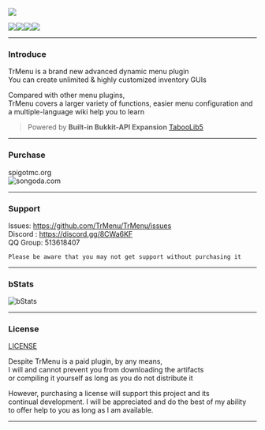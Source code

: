 ![](https://i.loli.net/2020/08/30/vAGHCM1sEOebQVr.gif)   

![](https://img.shields.io/github/last-commit/Arasple/TrMenu?logo=artstation&style=for-the-badge&color=9266CC)![](https://img.shields.io/github/issues/Arasple/TrMenu?style=for-the-badge&logo=slashdot)![](https://img.shields.io/github/release/Arasple/TrMenu?style=for-the-badge&color=00C58E&logo=ionic)![](https://img.shields.io/github/downloads/Arasple/TrMenu/total?style=for-the-badge&logo=docusign)

---

### Introduce

TrMenu is a brand new advanced dynamic menu plugin  
You can create unlimited & highly customized inventory GUIs  

Compared with other menu plugins,  
TrMenu covers a larger variety of functions, easier menu configuration and a multiple-language wiki help you to learn

> Powered by **Built-in Bukkit-API Expansion** [TabooLib5](https://github.com/TabooLib)

---

### Purchase

spigotmc.org  
![songoda.com](https://songoda.com/marketplace/product/459)

---

### Support

Issues: https://github.com/TrMenu/TrMenu/issues  
Discord : https://discord.gg/8CWa6KF  
QQ Group: 513618407  

`Please be aware that you may not get support without purchasing it`

---

### bStats

![bStats](https://bstats.org/signatures/bukkit/TrMenu.svg)

---

### License

[LICENSE](https://github.com/TrMenu/TrMenu/blob/v2/LICENSE.md)

Despite TrMenu is a paid plugin, by any means,  
I will and cannot prevent you from downloading the artifacts  
or compiling it yourself as long as you do not distribute it

However, purchasing a license will support this project and its  
continual development. I will be appreciated and do the best of my ability  
to offer help to you as long as I am available.

---